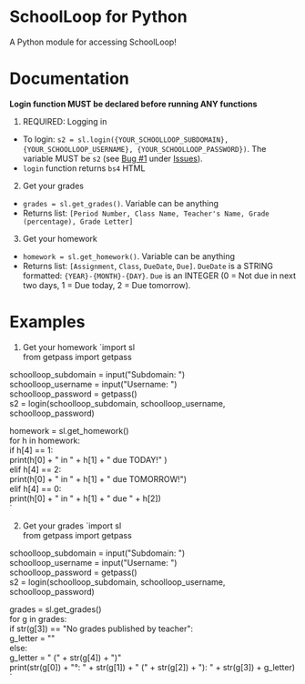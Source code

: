 # SchoolLoop for Python
A Python module for accessing SchoolLoop!

# Documentation
**Login function MUST be declared before running ANY functions**

1. REQUIRED: Logging in
* To login: `s2 = sl.login({YOUR_SCHOOLLOOP_SUBDOMAIN}, {YOUR_SCHOOLLOOP_USERNAME}, {YOUR_SCHOOLLOOP_PASSWORD})`. The variable MUST be `s2` (see [Bug #1](https://github.com/hkamran80/schoolloop-python/issues/1) under [Issues](https://github.com/hkamran80/schoolloop-python/issues)).
* `login` function returns `bs4` HTML
2. Get your grades
* `grades = sl.get_grades()`. Variable can be anything
* Returns list: `[Period Number, Class Name, Teacher's Name, Grade (percentage), Grade Letter]`
3. Get your homework
* `homework = sl.get_homework()`. Variable can be anything
* Returns list: `[Assignment`, `Class`, `DueDate`, `Due]`. `DueDate` is a STRING formatted: `{YEAR}-{MONTH}-{DAY}`. `Due` is an INTEGER (0 = Not due in next two days, 1 = Due today, 2 = Due tomorrow).

# Examples
1. Get your homework
`import sl  
from getpass import getpass  
  
schoolloop_subdomain = input("Subdomain: ")  
schoolloop_username = input("Username: ")  
schoolloop_password = getpass()  
s2 = login(schoolloop_subdomain, schoolloop_username, schoolloop_password)  
  
homework = sl.get_homework()  
for h in homework:  
  if h[4] == 1:  
    print(h[0] + " in " + h[1] + " due TODAY!" )  
  elif h[4] == 2:  
    print(h[0] + " in " + h[1] + " due TOMORROW!")  
  elif h[4] == 0:  
    print(h[0] + " in " + h[1] + " due " + h[2])  
`

2. Get your grades
`import sl  
from getpass import getpass  
  
schoolloop_subdomain = input("Subdomain: ")  
schoolloop_username = input("Username: ")  
schoolloop_password = getpass()  
s2 = login(schoolloop_subdomain, schoolloop_username, schoolloop_password)  
  
grades = sl.get_grades()  
for g in grades:  
   if str(g[3]) == "No grades published by teacher":  
      g_letter = ""  
   else:  
      g_letter = " (" + str(g[4]) + ")"  
   print(str(g[0]) + "°: " + str(g[1]) + " (" + str(g[2]) + "): " + str(g[3]) + g_letter)  
`
